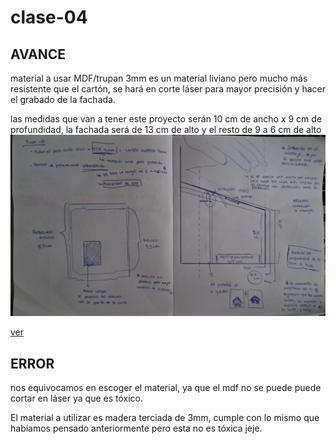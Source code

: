# clase-04

## AVANCE

material a usar MDF/trupan 3mm es un material liviano pero mucho más resistente que el cartón, se hará en corte láser para mayor precisión y hacer el grabado de la fachada. 

las medidas que van a tener este proyecto serán 10 cm de ancho x 9 cm de profundidad, la fachada será de 13 cm de alto y el resto de 9 a 6 cm de alto ![ver imagen bocetos](./bitacora04.jpg)

[ver](planouu.pdf) 


## ERROR 

nos equivocamos en escoger el material, ya que el mdf no se puede puede cortar en láser ya que es tóxico.

El material a utilizar es madera terciada de 3mm, cumple con lo mismo que habíamos pensado anteriormente pero esta no es tóxica jeje.
